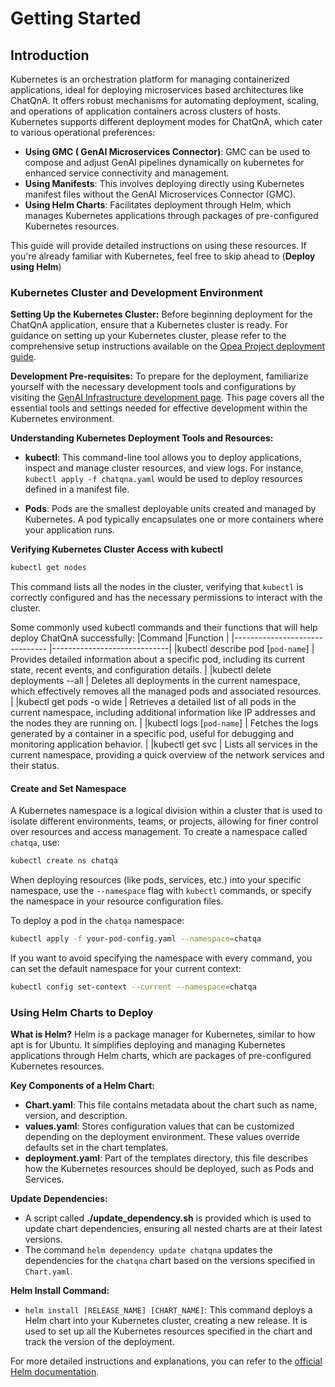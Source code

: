 # Getting Started

## Introduction
Kubernetes is an orchestration platform for managing containerized applications, ideal for deploying microservices based architectures like ChatQnA. It offers robust mechanisms for automating deployment, scaling, and operations of application containers across clusters of hosts. Kubernetes supports different deployment modes for ChatQnA, which cater to various operational preferences:

-   **Using GMC ( GenAI Microservices Connector)**: GMC can be used to compose and adjust GenAI pipelines dynamically on kubernetes for enhanced service connectivity and management.
-   **Using Manifests**: This involves deploying directly using Kubernetes manifest files without the GenAI Microservices Connector (GMC).
-   **Using Helm Charts**: Facilitates deployment through Helm, which manages Kubernetes applications through packages of pre-configured Kubernetes resources.

This guide will provide detailed instructions on using these resources. If you're already familiar with Kubernetes, feel free to skip ahead to (**Deploy using Helm**)

### Kubernetes Cluster and Development Environment

**Setting Up the Kubernetes Cluster:** Before beginning deployment for the ChatQnA application, ensure that a Kubernetes cluster is ready. For guidance on setting up your Kubernetes cluster, please refer to the comprehensive setup instructions available on the [Opea Project deployment guide](https://opea-project.github.io/latest/deploy/index.html).

**Development Pre-requisites:** To prepare for the deployment, familiarize yourself with the necessary development tools and configurations by visiting the [GenAI Infrastructure development page](https://opea-project.github.io/latest/GenAIInfra/DEVELOPMENT.html). This page covers all the essential tools and settings needed for effective development within the Kubernetes environment.


**Understanding Kubernetes Deployment Tools and Resources:**

-   **kubectl**: This command-line tool allows you to deploy applications, inspect and manage cluster resources, and view logs. For instance, `kubectl apply -f chatqna.yaml` would be used to deploy resources defined in a manifest file.
    
-   **Pods**: Pods are the smallest deployable units created and managed by Kubernetes. A pod typically encapsulates one or more containers where your application runs.

**Verifying Kubernetes Cluster Access with kubectl**
```bash
kubectl get nodes
```

This command lists all the nodes in the cluster, verifying that `kubectl` is correctly configured and has the necessary permissions to interact with the cluster.

Some commonly used kubectl commands and their functions that will help deploy ChatQnA successfully:
|Command                          |Function                     |
|-------------------------------  |-----------------------------|
|kubectl describe pod [`pod-name`] | Provides detailed information about a specific pod, including its            current state, recent events, and configuration details.                            |
|kubectl delete deployments --all |             Deletes all deployments in the current namespace, which effectively removes all the managed pods and associated resources.                |
|kubectl get pods -o wide         |              Retrieves a detailed list of all pods in the current namespace, including additional information like IP addresses and the nodes they are running on.               |
|kubectl logs [`pod-name`]         |         Fetches the logs generated by a container in a specific pod, useful for debugging and monitoring application behavior.                    |
|kubectl get svc                  |            Lists all services in the current namespace, providing a quick overview of the network services and their status.

#### Create and Set Namespace
A Kubernetes namespace is a logical division within a cluster that is used to isolate different environments, teams, or projects, allowing for finer control over resources and access management. To create a namespace called `chatqa`, use:
```bash
kubectl create ns chatqa
```
When deploying resources (like pods, services, etc.) into your specific namespace, use the `--namespace` flag with `kubectl` commands, or specify the namespace in your resource configuration files.

To deploy a pod in the `chatqa` namespace:
```bash
kubectl apply -f your-pod-config.yaml --namespace=chatqa
```
If you want to avoid specifying the namespace with every command, you can set the default namespace for your current context:
```bash
kubectl config set-context --current --namespace=chatqa
```

### Using Helm Charts to Deploy

**What is Helm?** Helm is a package manager for Kubernetes, similar to how apt is for Ubuntu. It simplifies deploying and managing Kubernetes applications through Helm charts, which are packages of pre-configured Kubernetes resources.

**Key Components of a Helm Chart:**

-   **Chart.yaml**: This file contains metadata about the chart such as name, version, and description.
-   **values.yaml**: Stores configuration values that can be customized depending on the deployment environment. These values override defaults set in the chart templates.
-   **deployment.yaml**: Part of the templates directory, this file describes how the Kubernetes resources should be deployed, such as Pods and Services.

**Update Dependencies:**

-  A script called **./update_dependency.sh** is provided which is used to update chart dependencies, ensuring all nested charts are at their latest versions.
-   The command `helm dependency update chatqna`  updates the dependencies for the `chatqna` chart based on the versions specified in `Chart.yaml`.

**Helm Install Command:**

-   `helm install [RELEASE_NAME] [CHART_NAME]`: This command deploys a Helm chart into your Kubernetes cluster, creating a new release. It is used to set up all the Kubernetes resources specified in the chart and track the version of the deployment.

For more detailed instructions and explanations, you can refer to the [official Helm documentation](https://helm.sh/docs/).
